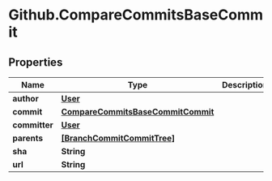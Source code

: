# Github.CompareCommitsBaseCommit

## Properties

Name | Type | Description | Notes
------------ | ------------- | ------------- | -------------
**author** | [**User**](User.md) |  | [optional] 
**commit** | [**CompareCommitsBaseCommitCommit**](CompareCommitsBaseCommitCommit.md) |  | [optional] 
**committer** | [**User**](User.md) |  | [optional] 
**parents** | [**[BranchCommitCommitTree]**](BranchCommitCommitTree.md) |  | [optional] 
**sha** | **String** |  | [optional] 
**url** | **String** |  | [optional] 


